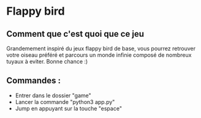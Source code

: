 # Flappy bird

## Comment que c'est quoi que ce jeu

Grandemement inspiré du jeux flappy bird de base, vous pourrez retrouver votre oiseau préféré et parcours un monde infinie composé de nombreux tuyaux à eviter. Bonne chance :)

## Commandes :

- Entrer dans le dossier "game"
- Lancer la commande "python3 app.py"
- Jump en appuyant sur la touche "espace"
